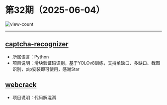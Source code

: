 # 第32期（2025-06-04）

![view-count](https://count.getloli.com/@xiaoxuan6-weekly-20250604)

---
## [captcha-recognizer](https://github.com/chenwei-zhao/captcha-recognizer)
- 所属语言：Python
- 项目说明：滑块验证码识别，基于YOLOv8训练，支持单缺口、多缺口、截图识别，pip安装即可使用，感谢Star

## [webcrack](https://github.com/j4k0xb/webcrack)
- 项目说明：代码解混淆
